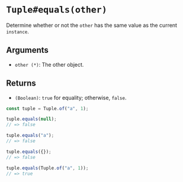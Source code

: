 # `Tuple#equals(other)`

Determine whether or not the `other` has the same value as the current `instance`.

## Arguments

* `other (*)`: The other object.

## Returns

* `(Boolean)`: `true` for equality; otherwise, `false`.

```javascript
const tuple = Tuple.of("a", 1);

tuple.equals(null);
// => false

tuple.equals("a");
// => false

tuple.equals({});
// => false

tuple.equals(Tuple.of("a", 1));
// => true
```
